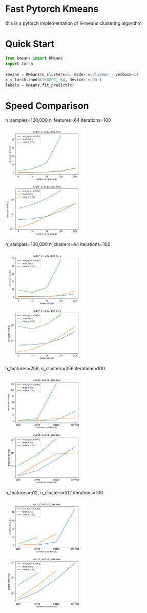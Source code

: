 # Fast Pytorch Kmeans
this is a pytorch implementation of K-means clustering algorithm

# Quick Start
```python
from kmeans import KMeans
import torch

kmeans = KMeans(n_clusters=8, mode='euclidean', verbose=1)
x = torch.randn(100000, 64, device='cuda')
labels = kmeans.fit_predict(x)
```

# Speed Comparison
n_samples=100,000 n_features=64 iterations=100
<p float="left">
  <img src="/img/fig1.png" width="50%"/>
  <img src="/img/semilog1.png" width="50%" /> 
</p>

n_samples=100,000 n_clusters=64 iterations=100
<p float="left">
  <img src="/img/fig2.png" width="50%"/>
  <img src="/img/semilog2.png" width="50%" /> 
</p>

n_features=256, n_clusters=256 iterations=100
<p float="left">
  <img src="/img/fig3.png" width="50%"/>
  <img src="/img/semilog3.png" width="50%" /> 
</p>

n_features=512, n_clusters=512 iterations=100
<p float="left">
  <img src="/img/fig4.png" width="50%"/>
  <img src="/img/semilog4.png" width="50%" /> 
</p>
